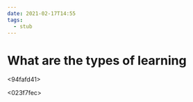```yaml
---
date: 2021-02-17T14:55
tags: 
  - stub
---
```


# What are the types of learning

<94fafd41>

<023f7fec>
